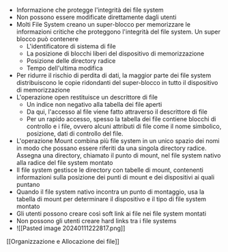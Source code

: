  - Informazione che protegge l'integrità dei file system
- Non possono essere modificate direttamente dagli utenti
- Molti File System creano un super-blocco per memorizzare le informazioni critiche che proteggono l'integrità del file system. Un super blocco può contenere
    - L'identificatore di sistema di file
    - La posizione di blocchi liberi del dispositivo di memorizzazione
    - Posizione delle directory radice
    - Tempo dell'ultima modifica
- Per ridurre il rischio di perdita di dati, la maggior parte dei file system distribuiscono le copie ridondanti del super-blocco in tutto il dispositivo di memorizzazione
- L'operazione open restituisce un descrittore di file
    - Un indice non negativo alla tabella dei file aperti
    - Da qui, l'accesso al file viene fatto attraverso il descrittore di file
    - Per un rapido accesso, spesso la tabella dei file contiene blocchi di controllo e i file, ovvero alcuni attributi di file come il nome simbolico, posizione, dati di controllo del file.
- L'operazione Mount combina più file system in un unico spazio dei nomi in modo che possano essere riferiti da una singola directory radice. Assegna una directory, chiamato il punto di mount, nel file system nativo alla radice del file system montato
- Il file system gestisce le directory con tabelle di mount, contenenti informazioni sulla posizione dei punti di mount e dei dispositivi ai quali puntano
- Quando il file system nativo incontra un punto di montaggio, usa la tabella di mount per determinare il dispositivo e il tipo di file system montato
- Gli utenti possono creare così soft link ai file nei file system montati
- Non possono gli utenti creare hard links tra i file systems
- ![[Pasted image 20240111222817.png]]

[[Organizzazione e Allocazione dei file]]
